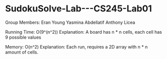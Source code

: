 # SudokuSolve-Lab---CS245-Lab01

Group Members: Eran Young
               Yasmina Abdellatif
               Anthony Licea


Running Time: O(9^(n^2))
  Explanation: A board has n * n cells, each cell has 9 possible values
  
Memory: O(n^2)
  Explanation: Each run, requires a 2D array with n * n amount of cells. 
  
  
